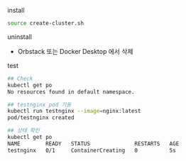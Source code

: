 install
```bash
source create-cluster.sh
```

uninstall
- Orbstack 또는 Docker Desktop 에서 삭제


test
```bash
## Check
kubectl get po
No resources found in default namespace.

## testnginx pod 기동
kubectl run testnginx --image=nginx:latest
pod/testnginx created

## 상태 확인
kubectl get po
NAME        READY   STATUS              RESTARTS   AGE
testnginx   0/1     ContainerCreating   0          5s
```
